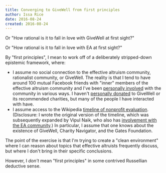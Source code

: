 ```yaml
---
title: Converging to GiveWell from first principles
author: Issa Rice
date: 2016-08-24
created: 2016-08-24
---
```


Or "How rational is it to fall in love with GiveWell at first sight?"

Or "How rational is it to fall in love with EA at first sight?"

By "first principles", I mean to work off of a deliberately stripped-down
epistemic framework, where:

  * I assume no social connection to the effective altruism community,
    rationalist community, or GiveWell. The reality is that I tend to have
    around 100 mutual Facebook friends with "inner" members of the effective
    altruism community and I've been [personally involved][involvement] with
    the community in various ways. I haven't [personally donated][donations] to
    GiveWell or its recommended charities, but many of the people I have
    interacted with have.
  * I assume access to the Wikipedia [timeline of nonprofit evaluation][tone].
    (Disclosure: I wrote the original version of the timeline, which was
    subsequently expanded by Vipul Naik, who also has [involvement with the EA
    community][vip_i].) In particular, I assume that one knows about the
    existence of GiveWell, Charity Navigator, and the Gates Foundation.

The point of the exercise is that I'm trying to create a "clean environment"
where I can reason about topics that effective altruists frequently discuss,
but where I don't bring in their specific conclusions.

However, I *don't* mean "first principles" in some contrived Russellian
deductive sense.

[donations]: http://issarice.com/donation-history
[involvement]: http://issarice.com/effective-altruism
[tone]: https://en.wikipedia.org/wiki/Timeline_of_nonprofit_evaluation
[vip_i]: http://vipulnaik.com/effective-altruism/
